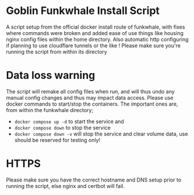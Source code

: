 # Goblin Funkwhale Install Script
A script setup from the official docker install route of funkwhale, with fixes where commands were broken and added ease of use things like housing nginx config files within the home directory. Also automatic http configuring if planning to use cloudflare tunnels or the like !
Please make sure you're running the script from within its directory

# Data loss warning
The script will remake all config files when run, and will thus undo any manual config changes and thus may impact data access. Please use docker commands to start/stop the containers.
The important ones are, from within the funkwhale directory;
 - `docker compose up -d` to start the service and
 - `docker compose down` to stop the service
 - `docker compose down -v` will stop the service and clear volume data, use should be reserved for testing only!


# HTTPS
Please make sure you have the correct hostname and DNS setup prior to running the script, else nginx and certbot will fail.